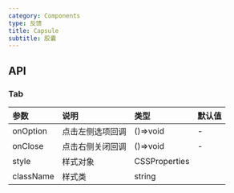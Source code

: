 ```yaml
---
category: Components
type: 反馈
title: Capsule
subtitle: 胶囊
---
```


## API

### Tab

| 参数      | 说明             | 类型          | 默认值 |
| :-------- | :--------------- | :------------ | :----- |
| onOption  | 点击左侧选项回调 | ()=>void      | -      |
| onClose   | 点击右侧关闭回调 | ()=>void      | -      |
| style     | 样式对象         | CSSProperties |        |
| className | 样式类           | string        |        |
